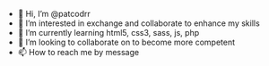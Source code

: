 - 👋 Hi, I’m @patcodrr
- 👀 I’m interested in exchange and collaborate to enhance my skills 
- 🌱 I’m currently learning html5, css3, sass, js, php
- 💞️ I’m looking to collaborate on to become more competent 
- 📫 How to reach me by message

<!---
patcodrr/patcodrr is a ✨ special ✨ repository because its `README.md` (this file) appears on your GitHub profile.
You can click the Preview link to take a look at your changes.
--->
